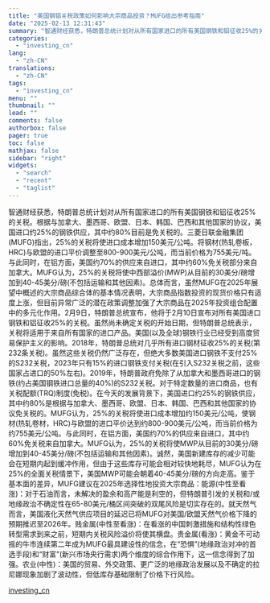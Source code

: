 ```yaml
---
title: "美国钢铝关税政策如何影响大宗商品投资？MUFG给出参考指南"
date: "2025-02-13 12:31:43"
summary: "智通财经获悉，特朗普总统计划对从所有国家进口的所有美国钢铁和铝征收25%的关税。根据与加拿大、墨西..."
categories:
  - "investing_cn"
lang:
  - "zh-CN"
translations:
  - "zh-CN"
tags:
  - "investing_cn"
menu: ""
thumbnail: ""
lead: ""
comments: false
authorbox: false
pager: true
toc: false
mathjax: false
sidebar: "right"
widgets:
  - "search"
  - "recent"
  - "taglist"
---
```


智通财经获悉，特朗普总统计划对从所有国家进口的所有美国钢铁和铝征收25%的关税。根据与加拿大、墨西哥、欧盟、日本、韩国、巴西和其他国家的协议，美国进口约25%的钢铁供应，其中约80%目前是免关税的。三菱日联金融集团(MUFG)指出，25%的关税将使进口成本增加150美元/公吨。将钢材(热轧卷板，HRC)与欧盟的进口平价调整至800-900美元/公吨，而当前价格为755美元/吨。与此同时，在铝方面，美国约70%的供应来自进口，其中约60%免关税部分来自加拿大。MUFG认为，25%的关税将使中西部溢价(MWP)从目前的30美分/磅增加到40-45美分/磅(不包括运输和其他因素)。总体而言，虽然MUFG在2025年展望中概述的大宗商品综合体的基本情况表明，大宗商品指数投资的现货价格只有适度上涨，但目前异常广泛的潜在政策调整加强了大宗商品在2025年投资组合配置中的多元化作用。2月9日，特朗普总统宣布，他将于2月10日宣布对所有美国进口钢铁和铝征收25%的关税。虽然尚未确定关税的开始日期，但特朗普总统表示，关税将适用于来自所有国家的进口产品。美国(以及全球)钢铁行业已经受到高度贸易保护主义的影响。2018年，特朗普总统对几乎所有进口钢材征收25%的关税(第232条关税)。虽然这些关税仍然广泛存在，但绝大多数美国进口钢铁不支付25%的S232关税，2023年只有15%的进口钢铁支付关税(在引入S232关税之前，这些国家占进口的50%左右)。2019年，特朗普政府免除了从加拿大和墨西哥进口的钢铁(约占美国钢铁进口总量的40%)的S232关税。对于特定数量的进口商品，也有关税配额(TRQ)制度(免税)。在今天的发展背景下，美国进口约25%的钢铁供应，其中约80%是根据与加拿大、墨西哥、欧盟、日本、韩国、巴西和其他国家的协议免关税的。MUFG认为，25%的关税将使进口成本增加约150美元/公吨，使钢材(热轧卷材，HRC)与欧盟的进口平价达到约800-900美元/公吨，而当前价格为约755美元/公吨。与此同时，在铝方面，美国约70%的供应来自进口，其中约60%免关税来自加拿大。MUFG认为，25%的关税将使MWP从目前的30美分/磅增加到40-45美分/磅(不包括运输和其他因素)。诚然，美国新建库存的减少可能会在短期内起到缓冲作用，但由于这些库存可能会相对较快地耗尽，MUFG认为在25%的全面关税情景下，美国MWP可能会朝着40-45美分/磅的方向走高。鉴于基本面的差异，MUFG建议在2025年选择性地投资大宗商品：能源(中性至看涨)：对于石油而言，未解决的盈余和高产能是利空的，但特朗普引发的关税和/或地缘政治不确定性在65-80美元/桶区间突破的双尾风险是切实存在的。就天然气而言，美国液化天然气供应项目的延迟已将MUFG对美国/欧盟天然气价格下降的预期推迟至2026年。贱金属(中性至看涨)：在看涨的中国刺激措施和结构性绿色转型需求到来之前，短期内关税风险溢价将使其横盘。贵金属(看涨)：黄金不可动摇的牛市连续第二年成为MUFG最具建设性的信念，在“恐惧”(地缘政治对冲的首选手段)和“财富”(新兴市场央行需求)两个维度的综合作用下，这一信念得到了加强。农业(中性)：美国的贸易、外交政策、更广泛的地缘政治发展以及不确定的拉尼娜现象加剧了波动性，但低库存基础限制了价格下行风险。

[investing_cn](https://cn.investing.com/news/stock-market-news/article-2669405)
